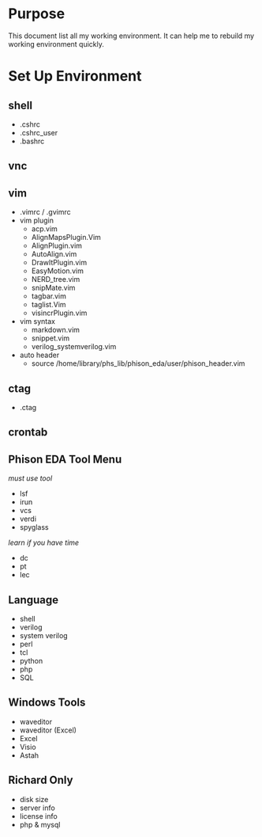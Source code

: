 # Purpose
This document list all my working environment.
It can help me to rebuild my working environment quickly.

# Set Up Environment
## shell
* .cshrc
* .cshrc_user
* .bashrc

## vnc

## vim
* .vimrc / .gvimrc
* vim plugin
  * acp.vim
  * AlignMapsPlugin.Vim
  * AlignPlugin.vim
  * AutoAlign.vim
  * DrawItPlugin.vim
  * EasyMotion.vim
  * NERD_tree.vim
  * snipMate.vim
  * tagbar.vim
  * taglist.Vim
  * visincrPlugin.vim
* vim syntax
  * markdown.vim
  * snippet.vim
  * verilog_systemverilog.vim
* auto header
  * source /home/library/phs_lib/phison_eda/user/phison_header.vim

## ctag
* .ctag


## crontab

## Phison EDA Tool Menu
*must use tool*
* lsf
* irun
* vcs
* verdi
* spyglass

*learn if you have time*
* dc
* pt
* lec

## Language
* shell
* verilog
* system verilog
* perl
* tcl
* python
* php
* SQL

## Windows Tools
* waveditor
* waveditor (Excel)
* Excel
* Visio
* Astah

## Richard Only
* disk size
* server info
* license info
* php & mysql


